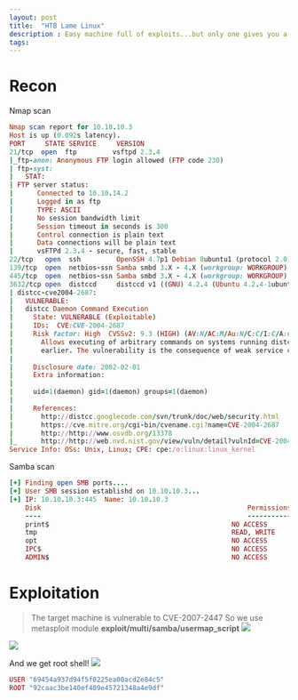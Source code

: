 ```yaml
---
layout: post
title:  "HTB Lame Linux"
description : Easy machine full of exploits...but only one gives you a root shell in one call!
tags: 
---
```


# Recon
Nmap scan
```ruby
Nmap scan report for 10.10.10.3
Host is up (0.092s latency).
PORT     STATE SERVICE     VERSION
21/tcp  open  ftp         vsftpd 2.3.4
|_ftp-anon: Anonymous FTP login allowed (FTP code 230)
| ftp-syst: 
|   STAT: 
| FTP server status:
|      Connected to 10.10.14.2
|      Logged in as ftp
|      TYPE: ASCII
|      No session bandwidth limit
|      Session timeout in seconds is 300
|      Control connection is plain text
|      Data connections will be plain text
|      vsFTPd 2.3.4 - secure, fast, stable
22/tcp   open  ssh         OpenSSH 4.7p1 Debian 8ubuntu1 (protocol 2.0)
139/tcp  open  netbios-ssn Samba smbd 3.X - 4.X (workgroup: WORKGROUP)
445/tcp  open  netbios-ssn Samba smbd 3.X - 4.X (workgroup: WORKGROUP)
3632/tcp open  distccd     distccd v1 ((GNU) 4.2.4 (Ubuntu 4.2.4-1ubuntu4))
| distcc-cve2004-2687: 
|   VULNERABLE:
|   distcc Daemon Command Execution
|     State: VULNERABLE (Exploitable)
|     IDs:  CVE:CVE-2004-2687
|     Risk factor: High  CVSSv2: 9.3 (HIGH) (AV:N/AC:M/Au:N/C:C/I:C/A:C)
|       Allows executing of arbitrary commands on systems running distccd 3.1 and
|       earlier. The vulnerability is the consequence of weak service configuration.
|       
|     Disclosure date: 2002-02-01
|     Extra information:
|       
|     uid=1(daemon) gid=1(daemon) groups=1(daemon)
|   
|     References:
|       http://distcc.googlecode.com/svn/trunk/doc/web/security.html
|       https://cve.mitre.org/cgi-bin/cvename.cgi?name=CVE-2004-2687
|       http://http://www.osvdb.org/13378
|_      http://http://web.nvd.nist.gov/view/vuln/detail?vulnId=CVE-2004-2687
Service Info: OSs: Unix, Linux; CPE: cpe:/o:linux:linux_kernel
```
Samba scan
```ruby
[+] Finding open SMB ports....
[+] User SMB session establishd on 10.10.10.3...
[+] IP: 10.10.10.3:445	Name: 10.10.10.3                                        
	Disk                                                  	Permissions
	----                                                  	-----------
	print$                                            	NO ACCESS
	tmp                                               	READ, WRITE
	opt                                               	NO ACCESS
	IPC$                                              	NO ACCESS
	ADMIN$                                            	NO ACCESS
  ```
  
# Exploitation
> The target machine is vulnerable to CVE-2007-2447
So we use metasploit module **exploit/multi/samba/usermap_script**
![](https://lh3.googleusercontent.com/h-_eDW6-Ca7umkUg_cpfQ8y5KQ4XjYc0O0gCkFY4M4YZD0WWj79qcMAIXBmB8SS89x5kak0ZTxDIXh6VfoeNpAmDGj0h7HqsFz2tjpYSVdyAhYg1NZ3MzAkroeTgv8RvZT_pcg2CtA_yU_G3Mg2AFBsSDQCjGTUAorcKwEU55BGCvRx-VhM8hSJ2f3lRroLrC_7J6TIUzT3ClZcJfCoxwyzC1t4wVhs0WEbQ-Cm1HraYoZktZ4UTG29xfrgQsu9hYToxD3cHzLV6zw2h0vmEI4CAUrURso0Lxk9_5Y9H4e01MV2AXmKy8JSKff_1mqHByDe86AoqutbgUj0BYAxiN2VlEFfsd0PxtQBiTrcpC1HVTnpsXaqNTsr-t0V4VOGwcOERCMVVU9RYGIgjv2UDzwc-ThEAaFtxAXnQB9ZG3FXmQx6X4rzQeaMnBKLybmdJ4JDuso_6K4wjndif4ObMuc1JfzljaNJJGjnJ3PPI8Zu451NnkPIO1ef7lFUwilBvnQkq-advXHaXGeo2ip9VTmbvNpPMJk7mDJtg7aAIsWi_RqBwyTdn1ykcrMOS8vWKRwa7-XCmUW8f-Xv3sAZJvqPJeuzsVCLlqmNYLzZ5u0_MdVCQR47SjD5057j44E1Zq7MsapPN08QuItmIpNGRs2gqdAdeHhwnZcedBBYvy3oFasq-kc6paMo=w1225-h169-no)

![](https://lh3.googleusercontent.com/zh0drLr29i_O6Poqkr_ei6x8xUSZtE-QipbrfWUvhcfkU5ksar4XelVPgv-X_Z7KNJGKiwWsD3jjsbb-x4oJJX4iDe2pAGxyiS7lE1szBAz3NpsBTiOEjkUnsSb-Sf3XjsL5fbcBIX2MeozQtealX36y7S5CSJnb3E_W17_erQdZnKOA7ryxjOgJd7YI9R0SSQfAU1SKeSbGZHAu1DnYcVBYJVR02hI1xzwz5Iz9viQf4RZ38UCmL6UjzO2OEeFFE6DyUrai-z7vmzpU3d6myG7_sMhvpBycAozxdpgRQvzpFMBYDfbGyeutRq837s-H2wEqLT10R_Wh16dbCCaX237Id4Ulp00VfC-kCeeXA926z1DaZzyHAMwS7lFAHv-fpWsSyY1AVGTVGCuCXDRJ_jM0VRjKTqn_-pSnsYpsgdYZCpNitsS4yGFjghdvWzd_py0Hh8W3mNkmva21rNNEMa7y5VPVnCfXV_QWuXlqR2PZmV0gZZLlozvujbr1_9boUI0tLusop-XHPBhWjcYjGB-11HSA1tdaK4fBZha6ByN4ics020vt9lqm7hdEr0P2FEr8Uw3p94lG57AZ6nCVA38GL19nOM899XfrpaCRcDi_GsqoFEvMaw3rBmArfoYvykPs0N17lrnRLqGAvfCEB2ZUdvTM50KG_ebIPpCbYbSzyqWreNxdR2g=w834-h323-no)

And we get root shell!
![](https://lh3.googleusercontent.com/aCNFUKEIW09FqbdhVry7AoPpD4I8lMLq42ahfmLvnp512KB2DdfCRaJOKKyQQ3BWIv3mMntgqdrnA0IO4B6YAIWU1bOrHAnUd0F7Y2kkIWJXnlS_scLyYnSLgVKjl6CuRR1O-jynESklMuLzdG6hLjzyfv6JJ2B9aezy5TN7hgeiqlB_L_adN1nmsS6ne_By2LI5pmN3Eq_bvx6ZRaJC7yDtHYESbc4jPxLqYtH9oiLyPxRY1ondjjEw7OHiYCDXG6TPdORnDXqteBdozgJl1QvNqrirueEF4Mx_iawg0_f65mxLt-WZJnjxTRU-EZpLRbVD40nO48DWC0BFMiukPhlpiftgMW8xNMWbyOAH5hr1CWwyIge7zWMADvrbCR1N3242ibIZzdbTOr7iAYutTbupcuXy6YTm1grfSz9PCTUKHsEtAmncqmieL0aRLkjvxvWRurgHKlJ8gnzIAU8bUA-SApzriKKfvyBcgSKD8ymuQMNtuxXpMKpEbvF83Bcq0UXWye35tRa7qtf4WEhOeuvz4mcpGMRIccFgaCknH8qhV7acUzPjZbqvjB2e-8wJu1PcrcQA469gHIlRcInnRvDeXYmFhaTm2-IYEsUI4vX2X9adulwWtNd0hTzqAufi_S5o5KZA8AdCAU9yDZSWxGS4I7hzI8Bm2bMzHo_uD5yiv38da_1GI84=w1158-h436-no)

```ruby
USER "69454a937d94f5f0225ea00acd2e84c5"
ROOT "92caac3be140ef409e45721348a4e9df"
```
